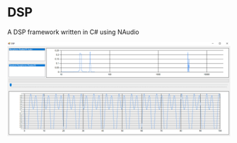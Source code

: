 # DSP
A DSP framework written in C# using NAudio

![Example](https://raw.githubusercontent.com/kristofferkjeldby/DSP/master/readme.png)